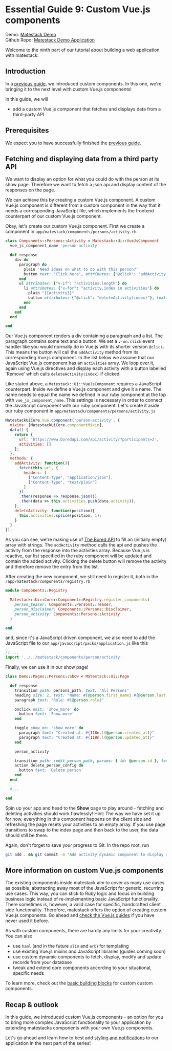# Essential Guide 9: Custom Vue.js components

Demo: [Matestack Demo](https://demo.matestack.io)  
 Github Repo: [Matestack Demo Application](https://github.com/matestack/matestack-demo-application)

Welcome to the ninth part of our tutorial about building a web application with matestack.

## Introduction

In a [previous guide](08_collection_async.md), we introduced custom components. In this one, we're bringing it to the next level with custom Vue.js components!

In this guide, we will

* add a custom Vue.js component that fetches and displays data from a third-party API

## Prerequisites

We expect you to have successfully finished the [previous guide](08_collection_async.md).

## Fetching and displaying data from a third party API

We want to display an option for what you could do with the person at its show page. Therefore we want to fetch a json api and display content of the responses on the page.

We can achieve this by creating a custom Vue.js component. A custom Vue.js component is different from a custom component in the way that it needs a corresponding JavaScript file, which implements the frontend counterpart of our custom Vue.js component.

Okay, let's create our custom Vue.js component. First we create a component in `app/matestack/components/persons/activity.rb`.

```ruby
class Components::Persons::Activity < Matestack::Ui::VueJsComponent
  vue_js_component_name 'person-activity'

  def response
    div do
      paragraph do
        plain 'Need ideas on what to do with this person?'
        button text: 'Click here', attributes: {"@click": "addActivity()"}
      end
      ul attributes: {"v-if": "activities.length"} do
        li attributes: {"v-for": "activity,index in activities"} do
          plain "{{activity}}"
          button attributes: {"@click": "deleteActivity(index)"}, text: 'Remove'
        end
      end
    end
  end

end
```

Our Vue.js component renders a div containing a paragraph and a list. The paragraph contains some text and a button. We set a `v-on:click` event handler like you would normally do in Vue.js with its shorter version `@click`. This means the button will call the `addActivity` method from its corresponding Vue.js component. In the list below we assume that our JavaScript Vue.js component has an `activities` array. We loop over it, again using Vue.js directives and display each activity with a button labelled 'Remove' which calls `deleteActivity(index)` if clicked.

Like stated above, a `Matestack::Ui::VueJsComponent` requires a JavaScript counterpart. Inside we define a Vue.js component and give it a name. The name needs to equal the name we defined in our ruby component at the top with `vue_js_component_name`. This settings is necessary in order to connect the JavaScript component with our ruby component. Let's create it aside our ruby component in `app/matestack/components/persons/activity.js`

```javascript
MatestackUiCore.Vue.component('person-activity', {
  mixins: [MatestackUiCore.componentMixin],
  data() {
    return {
      url: 'https://www.boredapi.com/api/activity/?participants=2',
      activities: []
    };
  },
  methods: {
    addActivity: function(){
      fetch(this.url, {
        headers: [
          ["Content-Type", "application/json"],
          ["Content-Type", "text/plain"]
        ]
      })
      .then(response => response.json())
      .then(data => this.activities.push(data.activity));
    },
    deleteActivity: function(position){
      this.activities.splice(position, 1);
    }
  }
});
```

As you can see, we're making use of [The Bored API](https://boredapi.com) to fill an \(initially empty\) array with strings. The `addActivity` method calls the api and pushes the activity from the response into the activities array. Because Vue.js is reactive, our list specified in the ruby component will be updated and contain the added activity. Clicking the delete button will remove the activity and therefore remove the entry from the list.

After creating the new component, we still need to register it, both in the `/app/matestack/components/registry.rb`

```ruby
module Components::Registry

  Matestack::Ui::Core::Component::Registry.register_components(
    person_teaser: Components::Persons::Teaser,
    person_disclaimer: Components::Persons::Disclaimer,
    person_activity: Components::Persons::Activity
  )

end
```

and, since it's a JavaScript driven component, we also need to add the JavaScript file to our `app/javascript/packs/application.js` like this

```javascript
// ...
import '../../matestack/components/person/activity'
```

Finally, we can use it in our show page!

```ruby
class Demo::Pages::Persons::Show < Matestack::Ui::Page

  def response
    transition path: persons_path, text: 'All Persons'
    heading size: 2, text: "Name: #{@person.first_name} #{@person.last_name}"
    paragraph text: "Role: #{@person.role}"

    onclick emit: 'show_more' do
      button text: 'Show more'
    end

    toggle show_on: 'show_more' do
      paragraph text: "Created at: #{I18n.l(@person.created_at)}"
      paragraph text: "Created at: #{I18n.l(@person.updated_at)}"
    end

    person_activity

    transition path: :edit_person_path, params: { id: @person.id }, text: 'Edit'
    action delete_person_config do
      button text: 'Delete person'
    end
  end

  #...

end
```

Spin up your app and head to the **Show** page to play around - fetching and deleting activities should work flawlessly! Hint: The way we have set it up for now, everything in this component happens on the client side and refreshing the page resets your activities to an empty array. If you use page transitions to swap to the index page and then back to the user, the data should still be there.

Again, don't forget to save your progress to Git. In the repo root, run

```bash
git add . && git commit -m "Add activity dynamic component to display activities from The Bored API"
```

## More information on custom Vue.js components

The existing components inside matestack aim to cover as many use cases as possible, abstracting away most of the JavaScript for generic, recurring use cases. This way, you can stick to Ruby logic and focus on building business logic instead of re-implementing basic JavaScript functionality. There sometimes is, however, a valid case for specific, handcrafted client side functionality. Therefore, matestack offers the option of creating custom Vue.js components. Go ahead and [check the Vue.js guides](https://vuejs.org/v2/guide/) if you have never used it before.

As with custom components, there are hardly any limits for your creativity. You can also

* use `haml` \(and in the future `slim` and `erb`\) for templating
* use existing Vue.js mixins and JavaScript libraries \(guides coming soon\)
* use custom dynamic components to fetch, display, modify and update records from your database
* tweak and extend core components according to your situational, specific needs

To learn more, check out the [basic building blocks](../) for custom custom components.

## Recap & outlook

In this guide, we introduced custom Vue.js components - an option for you to bring more complex JavaScript functionality to your application by extending matestacks components with your own Vue.js components.

Let's go ahead and learn how to best add [styling and notifications](10_styling_notifications.md) to our application in the next part of the series!

